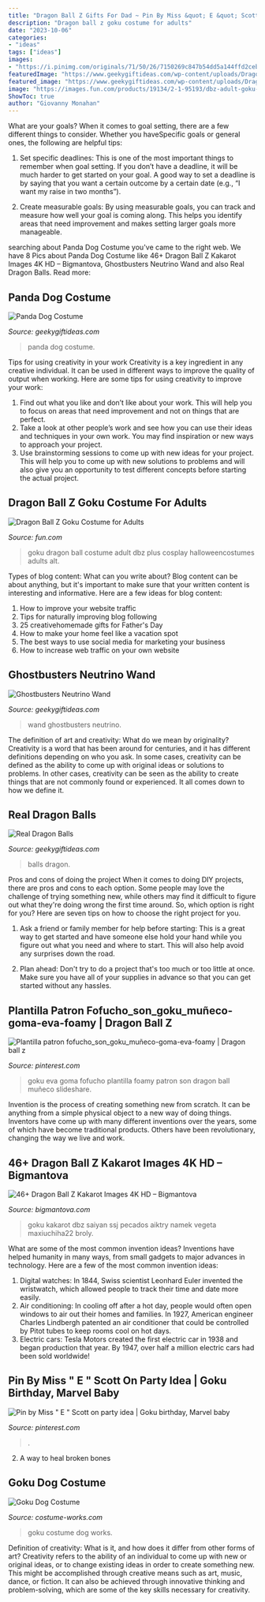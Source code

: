 ```yaml
---
title: "Dragon Ball Z Gifts For Dad ~ Pin By Miss &quot; E &quot; Scott On Party Idea"
description: "Dragon ball z goku costume for adults"
date: "2023-10-06"
categories:
- "ideas"
tags: ["ideas"]
images:
- "https://i.pinimg.com/originals/71/50/26/7150269c847b54dd5a144ffd2ceb78dd.png"
featuredImage: "https://www.geekygiftideas.com/wp-content/uploads/Dragon-Balls.jpg"
featured_image: "https://www.geekygiftideas.com/wp-content/uploads/Dragon-Balls.jpg"
image: "https://images.fun.com/products/19134/2-1-95193/dbz-adult-goku-costume.jpg"
ShowToc: true
author: "Giovanny Monahan"
---
```



What are your goals?
When it comes to goal setting, there are a few different things to consider. Whether you haveSpecific goals or general ones, the following are helpful tips:
1. Set specific deadlines: This is one of the most important things to remember when goal setting. If you don’t have a deadline, it will be much harder to get started on your goal. A good way to set a deadline is by saying that you want a certain outcome by a certain date (e.g., “I want my raise in two months”).

2. Create measurable goals: By using measurable goals, you can track and measure how well your goal is coming along. This helps you identify areas that need improvement and makes setting larger goals more manageable.

	

		
searching about Panda Dog Costume you've came to the right web. We have 8 Pics about Panda Dog Costume like 46+ Dragon Ball Z Kakarot Images 4K HD – Bigmantova, Ghostbusters Neutrino Wand and also Real Dragon Balls. Read more:
		
    
## Panda Dog Costume

<img loading=lazy src="https://www.geekygiftideas.com/wp-content/uploads/Panda-Dog-Costume-1.jpg" onerror="this.onerror=null;this.src='https://tse1.mm.bing.net/th?id=OIP.y-PR5JClWphBtQi72u4ehAHaE8&amp;pid=15.1';" alt="Panda Dog Costume">

_Source: geekygiftideas.com_

>panda dog costume. 

	

Tips for using creativity in your work
Creativity is a key ingredient in any creative individual. It can be used in different ways to improve the quality of output when working. Here are some tips for using creativity to improve your work: 
1. Find out what you like and don’t like about your work. This will help you to focus on areas that need improvement and not on things that are perfect. 
2. Take a look at other people’s work and see how you can use their ideas and techniques in your own work. You may find inspiration or new ways to approach your project. 
3. Use brainstorming sessions to come up with new ideas for your project. This will help you to come up with new solutions to problems and will also give you an opportunity to test different concepts before starting the actual project. 

    
## Dragon Ball Z Goku Costume For Adults

<img loading=lazy src="https://images.fun.com/products/19134/2-1-95193/dbz-adult-goku-costume.jpg" onerror="this.onerror=null;this.src='https://tse4.mm.bing.net/th?id=OIP.TiVEQRojPsUaQMQN35QdJwHaKl&amp;pid=15.1';" alt="Dragon Ball Z Goku Costume for Adults">

_Source: fun.com_

>goku dragon ball costume adult dbz plus cosplay halloweencostumes adults alt. 

	

Types of blog content: What can you write about?
Blog content can be about anything, but it's important to make sure that your written content is interesting and informative. Here are a few ideas for blog content:
1. How to improve your website traffic 
2. Tips for naturally improving blog following 
3. 25 creativehomemade gifts for Father's Day 
4. How to make your home feel like a vacation spot 
5. The best ways to use social media for marketing your business 
6. How to increase web traffic on your own website 

    
## Ghostbusters Neutrino Wand

<img loading=lazy src="https://www.geekygiftideas.com/wp-content/uploads/review-and-photos-of-ghostbusters-neutrino-wand-prop-replica-by-mattel-1.jpg" onerror="this.onerror=null;this.src='https://tse4.mm.bing.net/th?id=OIP.uMC4OzSueLmnFnInh0mJLgHaHa&amp;pid=15.1';" alt="Ghostbusters Neutrino Wand">

_Source: geekygiftideas.com_

>wand ghostbusters neutrino. 

	

The definition of art and creativity: What do we mean by originality?
Creativity is a word that has been around for centuries, and it has different definitions depending on who you ask. In some cases, creativity can be defined as the ability to come up with original ideas or solutions to problems. In other cases, creativity can be seen as the ability to create things that are not commonly found or experienced. It all comes down to how we define it.

    
## Real Dragon Balls

<img loading=lazy src="https://www.geekygiftideas.com/wp-content/uploads/Dragon-Balls.jpg" onerror="this.onerror=null;this.src='https://tse4.mm.bing.net/th?id=OIP.2fots3SKDMLI1PWa8DmA6gHaHa&amp;pid=15.1';" alt="Real Dragon Balls">

_Source: geekygiftideas.com_

>balls dragon. 

	

Pros and cons of doing the project
When it comes to doing DIY projects, there are pros and cons to each option. Some people may love the challenge of trying something new, while others may find it difficult to figure out what they're doing wrong the first time around.  So, which option is right for you? Here are seven tips on how to choose the right project for you.
1) Ask a friend or family member for help before starting: This is a great way to get started and have someone else hold your hand while you figure out what you need and where to start. This will also help avoid any surprises down the road.

2) Plan ahead: Don't try to do a project that's too much or too little at once. Make sure you have all of your supplies in advance so that you can get started without any hassles.

    
## Plantilla Patron Fofucho_son_goku_muñeco-goma-eva-foamy | Dragon Ball Z

<img loading=lazy src="https://i.pinimg.com/736x/04/b5/ae/04b5aef7b1dbec50d1d3fb54b9230659.jpg" onerror="this.onerror=null;this.src='https://tse1.mm.bing.net/th?id=OIP.2qGxL7JyMyepP3FfU3IDCQHaKe&amp;pid=15.1';" alt="Plantilla patron fofucho_son_goku_muñeco-goma-eva-foamy | Dragon ball z">

_Source: pinterest.com_

>goku eva goma fofucho plantilla foamy patron son dragon ball muñeco slideshare. 

	

Invention is the process of creating something new from scratch. It can be anything from a simple physical object to a new way of doing things. Inventors have come up with many different inventions over the years, some of which have become traditional products. Others have been revolutionary, changing the way we live and work.

    
## 46+ Dragon Ball Z Kakarot Images 4K HD – Bigmantova

<img loading=lazy src="https://i.pinimg.com/originals/cb/51/64/cb516489eae84ee4ab27ede2ccd5dc94.png" onerror="this.onerror=null;this.src='https://tse1.mm.bing.net/th?id=OIP.KdngqRVWn-YGbKQ3rfwtSQHaHU&amp;pid=15.1';" alt="46+ Dragon Ball Z Kakarot Images 4K HD – Bigmantova">

_Source: bigmantova.com_

>goku kakarot dbz saiyan ssj pecados aiktry namek vegeta maxiuchiha22 broly. 

	

What are some of the most common invention ideas?
Inventions have helped humanity in many ways, from small gadgets to major advances in technology. Here are a few of the most common invention ideas:
1. Digital watches: In 1844, Swiss scientist Leonhard Euler invented the wristwatch, which allowed people to track their time and date more easily.
2. Air conditioning: In cooling off after a hot day, people would often open windows to air out their homes and families. In 1927, American engineer Charles Lindbergh patented an air conditioner that could be controlled by Pitot tubes to keep rooms cool on hot days.
3. Electric cars: Tesla Motors created the first electric car in 1938 and began production that year. By 1947, over half a million electric cars had been sold worldwide!

    
## Pin By Miss &quot; E &quot; Scott On Party Idea | Goku Birthday, Marvel Baby

<img loading=lazy src="https://i.pinimg.com/originals/71/50/26/7150269c847b54dd5a144ffd2ceb78dd.png" onerror="this.onerror=null;this.src='https://tse1.mm.bing.net/th?id=OIP.edYH-PGexbF75zL0XrmT2AHaNK&amp;pid=15.1';" alt="Pin by Miss &quot; E &quot; Scott on party idea | Goku birthday, Marvel baby">

_Source: pinterest.com_

>. 

	

2. A way to heal broken bones 

    
## Goku Dog Costume

<img loading=lazy src="http://photos.costume-works.com/full/goku_dog2.jpg" onerror="this.onerror=null;this.src='https://tse1.mm.bing.net/th?id=OIP.YeVe9I77vKinaUckhiOfmwHaKw&amp;pid=15.1';" alt="Goku Dog Costume">

_Source: costume-works.com_

>goku costume dog works. 

	

Definition of creativity: What is it, and how does it differ from other forms of art?
Creativity refers to the ability of an individual to come up with new or original ideas, or to change existing ideas in order to create something new. This might be accomplished through creative means such as art, music, dance, or fiction. It can also be achieved through innovative thinking and problem-solving, which are some of the key skills necessary for creativity.


